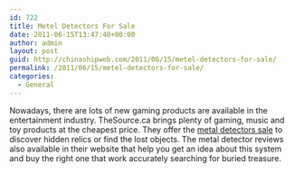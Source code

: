 ```yaml
---
id: 722
title: Metel Detectors For Sale
date: 2011-06-15T13:47:40+00:00
author: admin
layout: post
guid: http://chinashipweb.com/2011/06/15/metel-detectors-for-sale/
permalink: /2011/06/15/metel-detectors-for-sale/
categories:
  - General
---
```

Nowadays, there are lots of new gaming products are available in the entertainment industry. TheSource.ca brings plenty of gaming, music and toy products at the cheapest price. They offer the [metal detectors sale](http://www.thesource.ca/estore/category.aspx?category=metal-detector&language=en-CA) to discover hidden relics or find the lost objects. The metal detector reviews also available in their website that help you get an idea about this system and buy the right one that work accurately searching for buried treasure.
